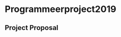 # Programmeerproject2019
## Project Proposal


<!--
Project Proposal
You’ll kick off your project by handing in a proposal document. This document should connect the functional design of your project (what does it do?) to a problem in the real world. Below, we list all required aspects of your proposal document.

Getting started
To start your project, you should create a new empty Github repository. Your project proposal must be written in Markdown and be saved in the repository as README.md. This will make sure that the proposal is easily viewable for the staff.

If needed, refer to the documentation:

Github
Markdown
Goal of the document
You and others can use this document to estimate the effort required to implement the project. Your project has a high risk of failure if:

the envisioned product tries to do too much
the envisioned product doesn’t do enough
the purpose of the product is not well-defined (too vague)
By writing a clear proposal document and getting feedback on it from multiple students and teachers, you can better avoid these risks!

Problem statement
Write a brief statement, four lines of text, about the problem that your finished product will solve. The problem has to be clearly described and very specific. We see two possibilities:

There is a clearly defined problem that a reasonably large group of people have, which an app or visualization can solve particularly well.
There is a widespread lack of knowledge or understanding that an interactive visualization is particularly suited to remedy.
In both cases, you should be able to define a target audience who have specific interests that match your project. Include that, too.

Solution
Describe your solution in full detail.

Summarize your idea in a single sentence, connecting it to the problem that you have defined.

Include a visual sketch of what the final product will look like for the user; if you envision the application to have multiple screens, sketch these all out separately. Clearly specify the possible user interactions, and include concrete examples of data. Your sketches do not have to be professional-looking, but they have to be complete and neat!

 Example sketch for a mobile app

 Example sketch for a data visualization

Include a brief list of main features that will be available to users. All features should also be visible in the sketch. If you have complicated features, it might be good to create a separate sketch for each feature.

Mark which features define the minimum viable product (MVP) and which parts may be optional to implement.

Prerequisites
Describe the things that you’ll have to get in order before really starting your project.

List the data sources that you will use and whether you will need to transform the data before it is usable for your application. The list should include links to where the data sources can be found.

List the external components (libraries like d3-tip or SQLite) that you need to implement certain features. Include the names, and if the component is not standard, include a link to its website.

Include a review of similar mobile apps or related visualizations, in terms of features and technical aspects: what do they do? how have they implemented it? can you do it in the same way?

Identify the hardest parts of implementing your application: think of technical problems or limitations that could arise during development and what possibilities you have to overcome these.

Sanity check
Before continuing, compare your solution to the project requirements one last time. Also, is it still clear that your proposed project is indeed a solution to the stated problem?

Also, the proposal document should be well-written and clearly formatted. Do not forget to include a title, your name, and a paragraph summary of the application goals at the top.

Finally, make sure that your document is spell-checked, and that images are not too large or too small (your document will be read in a normal browser via GitHub).

Submitting
After you have pushed all changes to Github, copy the URL of the GitHub page for your project and submit it below. It will be in this format: https://github.com/username/project.

Don’t commit any code yet! Your repository should be clean for us to read, containing the README.md, a doc folder (exactly that name), pictures in the doc folder, and nothing else.

What’s next
The next step in your project is creating a design document. There, you’ll describe how your project will be created according to the rules of the application framework that you’re using.

Meanwhile, keep an eye on the GitHub Issues for your project. This is where you will get feedback on whether your project is accepted as it is described, or you need to make some changes.
-->
